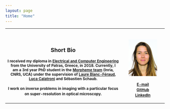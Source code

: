 ```yaml
---
layout: page
title: "Home"
---
```


<table>
<tr>
<th align="center">
<img width="451" height="0">
<p> 
<small>
  
## Short Bio

I received my diploma in [Electrical and Computer Engineering](http://www.ece.upatras.gr/index.php/en/) from the University of Patras, Greece, in 2018. Currently, 
I am a 3rd year PhD student in the [Morpheme team](https://team.inria.fr/morpheme/) (Inria, CNRS, UCA) under the supervision of [Laure Blanc-Féraud](https://www.i3s.unice.fr/~blancf/), [Luca Calatroni](https://sites.google.com/view/lucacalatroni) and Sébastien Schaub.

I work on inverse problems in imaging with a particular focus on super-resolution in optical microscopy. </small>
</p>
</th>
<th align="center">
<img width="451" height="0">
<p> 
<small>
<img width=90 src="photo.jpg">
  
[E-mail](mailto:vasiliki.stergiopoulou@inria.fr)\
[GitHub](https://github.com/VStergiop)\
[LinkedIn](https://www.linkedin.com/in/vasiliki-stergiopoulou-59a258134/)
</small>
</p>
</th>
</tr>
</table>


<!-- 
{% if site.show_excerpts %}
  {% include home.html %}
{% else %}
  {% include archive.html title="Posts" %}
{% endif %} -->
